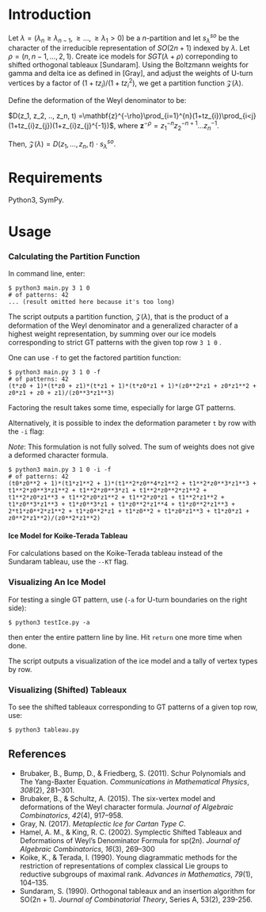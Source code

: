 # Introduction

Let $\lambda= (\lambda_{n}\geq\lambda_{n-1},\geq\dots,\geq \lambda_{1}>0)$ be a $n$-partition and let $s_{\lambda}^{so}$ be the character of the irreducible representation of $SO(2n+1)$ indexed by $\lambda$.  Let $\rho=(n,n-1,\dots,2,1)$. Create ice models for $SGT(\lambda+\rho)$ correponding to shifted orthogonal tableaux [Sundaram]. Using the Boltzmann weights for gamma and delta ice as defined in [Gray], and adjust the weights of U-turn vertices by a factor of $(1+tz_i)/(1+tz_i^2)$, we get a partition function $\mathcal{Z}(\lambda)$. 

Define the deformation of the Weyl denominator to be:

$D(z_1, z_2, .., z_n, t) =\mathbf{z}^{-\rho}\prod_{i=1}^{n}(1+tz_{i})\prod_{i<j}(1+tz_{i}z_{j})(1+z_{i}z_{j}^{-1})$, where $\mathbf{z}^{-\rho}=z_{1}^{-n}z_{2}^{-n+1}\dots z_{n}^{-1}$. 

Then, $\mathcal{Z}(\lambda)=D(z_1, \dots, z_n, t)\cdot s_{\lambda}^{so}$. 

# Requirements

Python3, SymPy.

# Usage

### Calculating the Partition Function

In command line, enter:

```
$ python3 main.py 3 1 0
# of patterns: 42
... (result omitted here because it's too long)
```

The script outputs a partition function, $\mathcal Z(\lambda)$, that is the product of a deformation of the Weyl denominator and a generalized character of a highest weight representation, by summing over our ice models corresponding to strict GT patterns with the given top row `3 1 0` .

One can use `-f` to get the factored partition function: 

```
$ python3 main.py 3 1 0 -f
# of patterns: 42
(t*z0 + 1)*(t*z0 + z1)*(t*z1 + 1)*(t*z0*z1 + 1)*(z0**2*z1 + z0*z1**2 + z0*z1 + z0 + z1)/(z0**3*z1**3)
```

Factoring the result takes some time, especially for large GT patterns.

Alternatively, it is possible to index the deformation parameter `t` by row with the `-i` flag:

_Note_: This formulation is not fully solved. The sum of weights does not give a deformed character formula.

```
$ python3 main.py 3 1 0 -i -f
# of patterns: 42
(t0*z0**2 + 1)*(t1*z1**2 + 1)*(t1**2*z0**4*z1**2 + t1**2*z0**3*z1**3 + t1**2*z0**3*z1**2 + t1**2*z0**3*z1 + t1**2*z0**2*z1**2 + t1**2*z0*z1**3 + t1**2*z0*z1**2 + t1**2*z0*z1 + t1**2*z1**2 + t1*z0**3*z1**3 + t1*z0**3*z1 + t1*z0**2*z1**4 + t1*z0**2*z1**3 + 2*t1*z0**2*z1**2 + t1*z0**2*z1 + t1*z0**2 + t1*z0*z1**3 + t1*z0*z1 + z0**2*z1**2)/(z0**2*z1**2)
```

#### Ice Model for Koike-Terada Tableau

For calculations based on the Koike-Terada tableau instead of the Sundaram tableau, use the `--KT` flag.

### Visualizing An Ice Model

For testing a single GT pattern, use (`-a` for U-turn boundaries on the right side):

```
$ python3 testIce.py -a
```

then enter the entire pattern line by line. Hit `return` one more time when done.

The script outputs a visualization of the ice model and a tally of vertex types by row.

### Visualizing (Shifted) Tableaux

To see the shifted tableaux corresponding to GT patterns of a given top row, use:

```
$ python3 tableau.py
```
## References

* Brubaker, B., Bump, D., & Friedberg, S. (2011). Schur Polynomials and The Yang-Baxter Equation. *Communications in Mathematical Physics*, *308*(2), 281–301.
* Brubaker, B., & Schultz, A. (2015). The six-vertex model and deformations of the Weyl character formula. *Journal of Algebraic Combinatorics*, *42*(4), 917–958.
* Gray, N. (2017). *Metaplectic Ice for Cartan Type C*.
* Hamel, A. M., & King, R. C. (2002). Symplectic Shifted Tableaux and Deformations of Weyl’s Denominator Formula for sp(2n). *Journal of Algebraic Combinatorics*, *16*(3), 269–300
* Koike, K., & Terada, I. (1990). Young diagrammatic methods for the restriction of representations of complex classical Lie groups to reductive subgroups of maximal rank. *Advances in Mathematics*, *79*(1), 104–135.
* Sundaram, S. (1990). Orthogonal tableaux and an insertion algorithm for SO(2n + 1). *Journal of Combinatorial Theory*, Series A, 53(2), 239-256.

